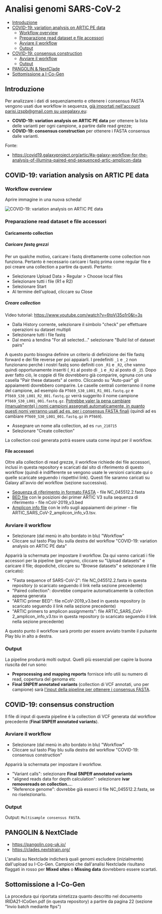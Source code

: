 # Analisi genomi SARS-CoV-2

<!-- TOC START min:2 max:3 link:true asterisk:false update:true -->
- [Introduzione](#introduzione)
- [COVID-19: variation analysis on ARTIC PE data](#covid-19-variation-analysis-on-artic-pe-data)
    - [Workflow overview](#workflow-overview)
    - [Preparazione read dataset e file accessori](#preparazione-read-dataset-e-file-accessori)
    - [Avviare il workflow](#avviare-il-workflow)
    - [Output](#output)
- [COVID-19: consensus construction](#covid-19-consensus-construction)
    - [Avviare il workflow](#avviare-il-workflow-1)
    - [Output](#output-1)
- [PANGOLIN & NextClade](#pangolin--nextclade)
- [Sottomissione a I-Co-Gen](#sottomissione-a-i-co-gen)
<!-- TOC END -->

## Introduzione

Per analizzare i dati di sequenziamento e ottenere i consensus FASTA vengono usati due workflow in sequenza, <u>già importati nell'account parisi.izspb@gmail.com su usegalaxy.eu</u>:

- **COVID-19: variation analysis on ARTIC PE data** per ottenere la lista delle varianti per ogni campione, a partire dalle read grezze;
- **COVID-19: consensus construction** per ottenere i FASTA consensus dalle varianti.

Fonte:

- https://covid19.galaxyproject.org/artic/#a-galaxy-workflow-for-the-analysis-of-illumina-paired-end-sequenced-artic-amplicon-data

## COVID-19: variation analysis on ARTIC PE data

### Workflow overview

Aprire immagine in una nuova scheda!

<img src="https://covid19.galaxyproject.org/assets/img/wf.14034fd2.png"
     alt="COVID-19: variation analysis on ARTIC PE data" />

### Preparazione read dataset e file accessori

#### Caricamento collection

##### Caricare fastq grezzi

Per un qualche motivo, caricare i fastq direttamente come collection non funziona. Pertanto è necessario caricare i fastq prima come regular file e poi creare una collection a partire da questi. Pertanto:

- Selezionare Upload Data > Regular > Choose local files
- Selezionare tutti i file (R1 e R2)
- Selezionare Start
- Al termine dell'upload, cliccare su Close

##### Creare collection

Video tutorial: https://www.youtube.com/watch?v=6toVj35q1r0&t=3s

- Dalla History corrente, selezionare il simbolo "check" per effettuare operazioni su dataset multipli
- Selezionare tutti i file fastq
- Dal menù a tendina "For all selected..." selezionare "Build list of dataset pairs"

A questo punto bisogna definire un criterio di definizione dei file fastq forward e dei file reverse per poi appaiarli. I predefiniti `_1` e `_2` non funzionano perché i nostri fastq sono definiti con `_R1` e `_R2`, che vanno quindi opportunamente inseriti (`_R1` al posto di `_1` e `_R2` al posto di `_2`). Dopo aver fatto ciò, le coppie di file dovrebbero già comparire, ognuna con una casella "Pair these datasets" al centro. Cliccando su "Auto-pair" gli appaiamenti dovrebbero comparire. Le caselle centrali conterranno il nome del campione, ad esempio da `PT669_S30_L001_R1_001.fastq.gz` e `PT669_S30_L001_R2_001.fastq.gz` verrà suggerito il nome campione `PT669_S30_L001_001.fastq.gz`. <u>Potrebbe valer la pena cambiare (manualmente) i nomi campioni assegnati automaticamente, in quanto questi nomi verranno usati ad es. per i consensus FASTA finali</u> (quindi ad es cambiare `PT669_S30_L001_001.fastq.gz` in `PT669`). 

- Assegnare un nome alla collection, ad es `run_210715`
- Selezionare "Create collection"

La collection così generata potrà essere usata come input per il workflow.

#### File accessori

Oltre alla collection di read grezze, il workflow richiede dei file accessori, inclusi in questa repository e scaricati dal sito di riferimento di questo workflow (quindi è indifferente se vengono usate le versioni caricate qui o quelle scaricate seguendo i rispettivi link). Questi file saranno caricati su Galaxy all'avvio del workflow (sezione successiva).

- [Sequenza di riferimento in formato FASTA](https://www.ncbi.nlm.nih.gov/nuccore/NC_045512.2?report=fasta) - file NC_045512.2.fasta
- [BED file](https://covid19.galaxyproject.org/artic/nCoV-2019_v3.bed) con le posizioni dei primer ARTIC V3 sulla sequenza di riferimento - file nCoV-2019_v3.bed
- [Amplicon info file](https://covid19.galaxyproject.org/artic/ARTIC_SARS_CoV-2_amplicon_info_v3.tsv) con le info sugli appaiamenti dei primer - file ARTIC_SARS_CoV-2_amplicon_info_v3.tsv.

### Avviare il workflow

- Selezionare (dal menù in alto bordato in blu) "Workflow"
- Cliccare sul tasto Play blu sulla destra del workflow "COVID-19: variation analysis on ARTIC PE data"

Apparirà la schermata per impostare il workflow. Da qui vanno caricati i file accessori per la pipeline (per ognuno, cliccare su "Upload datasets" e caricare il file; dopodiché, cliccare su "Browse datasets" e selezionare il file caricato):

- "Fasta sequence of SARS-CoV-2": file NC_045512.2.fasta in questa repository (o scaricato seguendo il link nella sezione precedente)
- "Paired collection": dovrebbe comparire automaticamente la collection appena generata
- "ARTIC primer BED": file nCoV-2019_v3.bed in questa repository (o scaricato seguendo il link nella sezione precedente)
- "ARTIC primers to amplicon assignments": file ARTIC_SARS_CoV-2_amplicon_info_v3.tsv in questa repository (o scaricato seguendo il link nella sezione precedente)

A questo punto il workflow sarà pronto per essere avviato tramite il pulsante Play blu in alto a destra.

### Output

La pipeline produrrà molti output. Quelli più essenziali per capire la buona riuscita del run sono:

- **Preprocessing and mapping reports** fornisce info utili su numero di read, copertura del genoma etc 
- **Final SNPEff annotated variants** (collection di VCF annotati, uno per campione) sarà <u>l'input della pipeline per ottenere i consensus FASTA</u>.

## COVID-19: consensus construction

Il file di input di questa pipeline è la collection di VCF generata dal workflow precedente (**Final SNPEff annotated variants**). 

### Avviare il workflow

- Selezionare (dal menù in alto bordato in blu) "Workflow"
- Cliccare sul tasto Play blu sulla destra del workflow "COVID-19: consensus construction"

Apparirà la schermata per impostare il workflow.

- "Variant calls": selezionare **Final SNPEff annotated variants**
- "aligned reads data for depth calculation": selezionare **ivar removereads on collection...**.
- "Reference genome": dovrebbe già esserci il file NC_045512.2.fasta, se no riselezionarlo.

### Output

Output: `Multisample consensus FASTA`.

## PANGOLIN & NextClade

- https://pangolin.cog-uk.io/
- https://clades.nextstrain.org/

L'analisi su Nextclade indicherà quali genomi escludere (inizialmente) dall'upload su I-Co-Gen. Campioni che dall'analisi Nextclade risultano flaggati in rosso per **Mixed sites** o **Missing data** dovrebbero essere scartati. 

## Sottomissione a I-Co-Gen

La procedura qui riportata sintetizza quanto descritto nel documento IRIDA21-ICoGen.pdf (in questa repository) a partire da pagina 22 (sezione "Invio batch mediante ftps")
